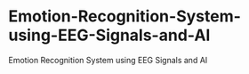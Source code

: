 # Emotion-Recognition-System-using-EEG-Signals-and-AI
Emotion Recognition System using EEG Signals and AI
